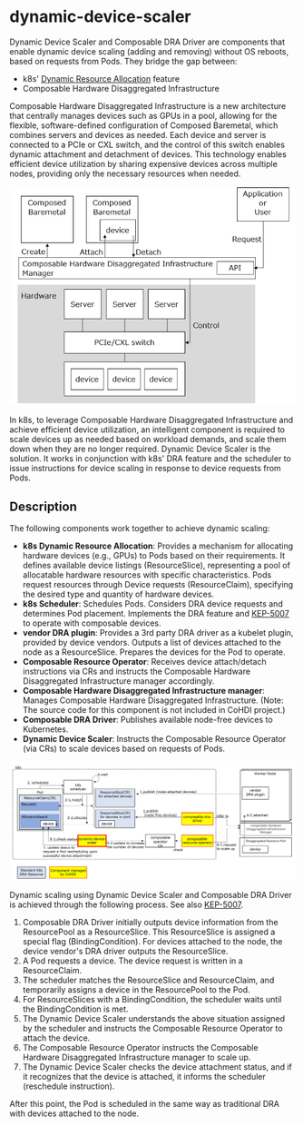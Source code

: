 # dynamic-device-scaler

Dynamic Device Scaler and Composable DRA Driver are components that enable dynamic device scaling (adding and removing) without OS reboots, based on requests from Pods. They bridge the gap between:
- k8s' [Dynamic Resource Allocation](https://kubernetes.io/docs/concepts/scheduling-eviction/dynamic-resource-allocation/) feature
- Composable Hardware Disaggregated Infrastructure

Composable Hardware Disaggregated Infrastructure is a new architecture that centrally manages devices such as GPUs in a pool, allowing for the flexible, software-defined configuration of Composed Baremetal, which combines servers and devices as needed. Each device and server is connected to a PCIe or CXL switch, and the control of this switch enables dynamic attachment and detachment of devices.
This technology enables efficient device utilization by sharing expensive devices across multiple nodes, providing only the necessary resources when needed.

![Composable Hardware Disaggregated Infrastructure](doc/cohdi.png)

In k8s, to leverage Composable Hardware Disaggregated Infrastructure and achieve efficient device utilization, an intelligent component is required to scale devices up as needed based on workload demands, and scale them down when they are no longer required.
Dynamic Device Scaler is the solution. It works in conjunction with k8s' DRA feature and the scheduler to issue instructions for device scaling in response to device requests from Pods.

## Description

The following components work together to achieve dynamic scaling:


- **k8s Dynamic Resource Allocation**: Provides a mechanism for allocating hardware devices (e.g., GPUs) to Pods based on their requirements. 
 It defines available device listings (ResourceSlice), representing a pool of allocatable hardware resources with specific characteristics.
 Pods request resources through Device requests (ResourceClaim), specifying the desired type and quantity of hardware devices.
- **k8s Scheduler**: Schedules Pods. Considers DRA device requests and determines Pod placement. Implements the DRA feature and [KEP-5007](https://github.com/kubernetes/enhancements/tree/master/keps/sig-scheduling/5007-device-attach-before-pod-scheduled) to operate with composable devices.
- **vendor DRA plugin**: Provides a 3rd party DRA driver as a kubelet plugin, provided by device vendors. Outputs a list of devices attached to the node as a ResourceSlice. Prepares the devices for the Pod to operate.
- **Composable Resource Operator**: Receives device attach/detach instructions via CRs and instructs the Composable Hardware Disaggregated Infrastructure manager accordingly.
- **Composable Hardware Disaggregated Infrastructure manager**: Manages Composable Hardware Disaggregated Infrastructure. (Note: The source code for this component is not included in CoHDI project.)
- **Composable DRA Driver**: Publishes available node-free devices to Kubernetes.
- **Dynamic Device Scaler**: Instructs the Composable Resource Operator (via CRs) to scale devices based on requests of Pods.

![How Dynamic Device Scaler Works](doc/dds1.png)

Dynamic scaling using Dynamic Device Scaler and Composable DRA Driver is achieved through the following process.
See also [KEP-5007](https://github.com/kubernetes/enhancements/tree/master/keps/sig-scheduling/5007-device-attach-before-pod-scheduled).

1. Composable DRA Driver initially outputs device information from the ResourcePool as a ResourceSlice. This ResourceSlice is assigned a special flag (BindingCondition).
For devices attached to the node, the device vendor's DRA driver outputs the ResourceSlice.
2. A Pod requests a device. The device request is written in a ResourceClaim.
3. The scheduler matches the ResourceSlice and ResourceClaim, and temporarily assigns a device in the ResourcePool to the Pod.
4. For ResourceSlices with a BindingCondition, the scheduler waits until the BindingCondition is met.
5. The Dynamic Device Scaler understands the above situation assigned by the scheduler and instructs the Composable Resource Operator to attach the device.
6. The Composable Resource Operator instructs the Composable Hardware Disaggregated Infrastructure manager to scale up.
7. The Dynamic Device Scaler checks the device attachment status, and if it recognizes that the device is attached, it informs the scheduler (reschedule instruction).

After this point, the Pod is scheduled in the same way as traditional DRA with devices attached to the node.
